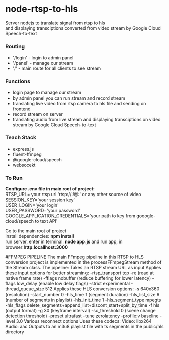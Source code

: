 # node-rtsp-to-hls

Server nodejs to translate signal from rtsp to hls<br>
and displaying transciptions converted from video stream by Google Cloud Speech-to-text

### Routing

- '/login' - login to admin panel
- '/panel' - manage our stream
- '/' - main route for all clients to see stream

### Functions

- login page to manage our stream
- by admin panel you can run stream and record stream
- translating live video from rtsp camera to hls file and sending on frontend
- record stream on server
- translating audio from live stream and displaying transciptions on video stream by Google Cloud Speech-to-text

### Teach Stack

- express.js
- fluent-ffmpeg
- @google-cloud/speech
- websocekt

### To Run

**Configure .env file in main root of project:<br>**
RTSP_URL= your rtsp url 'rtsp://<login>:<password>!@<ip>:<port>' or any other source of video<br>
SESSION_KEY='your session key'<br>
USER_LOGIN='your login'<br>
USER_PASSWORD='your password'<br>
GOOGLE_APPLICATION_CREDENTIALS='your path to key from gooogle-cloud/speech to text API'<br>

Go to the main root of project<br>
install dependencies: **npm install**<br>
run server, enter in terminal: **node app.js**
and run app, in browser:**http:locallhost:3000**


#FFMPEG PIPELINE
The main FFmpeg pipeline in this RTSP to HLS conversion project is implemented in the processFFmpegStream method of the Stream class. The pipeline:
Takes an RTSP stream URL as input
Applies these input options for better streaming:
-rtsp_transport tcp
-re (read at native frame rate)
-fflags nobuffer (reduce buffering for lower latency)
-flags low_delay (enable low delay flags)
-strict experimental
-thread_queue_size 512
Applies these HLS conversion options:
-s 640x360 (resolution)
-start_number 0
-hls_time 1 (segment duration)
-hls_list_size 6 (number of segments in playlist)
-hls_init_time 1
-hls_segment_type mpegts
-hls_flags delete_segments+append_list+discont_start+split_by_time
-f hls (output format)
-g 30 (keyframe interval)
-sc_threshold 0 (scene change detection threshold)
-preset ultrafast
-tune zerolatency
-profile:v baseline
-level 3.0
Various reconnect options
Uses these codecs:
Video: libx264
Audio: aac
Outputs to an m3u8 playlist file with ts segments in the public/hls directory

